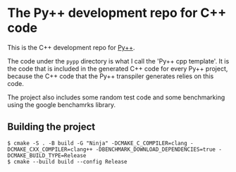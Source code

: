 # The Py++ development repo for C++ code
This is the C++ development repo for [Py++](https://github.com/curtispuetz/pypp-cli).

The code under the `pypp` directory is what I call the 'Py++ cpp template'. It is the code that is included in the generated C++ code for every Py++ project, because the C++ code that the Py++ transpiler generates relies on this code.

The project also includes some random test code and some benchmarking using the google benchamrks library.

## Building the project

```text
$ cmake -S . -B build -G "Ninja" -DCMAKE_C_COMPILER=clang -DCMAKE_CXX_COMPILER=clang++ -DBENCHMARK_DOWNLOAD_DEPENDENCIES=true -DCMAKE_BUILD_TYPE=Release
$ cmake --build build --config Release
```
